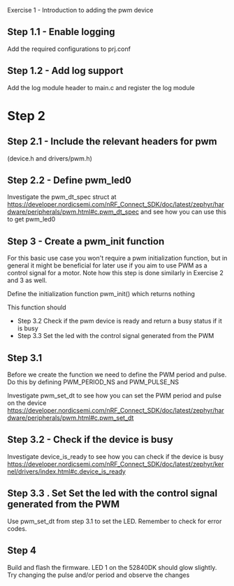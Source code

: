 Exercise 1 - Introduction to adding the pwm device

## Step 1.1 - Enable logging
Add the required configurations to prj.conf

## Step 1.2 - Add log support
 Add the log module header to main.c and register the log module

# Step 2
## Step 2.1 - Include the relevant headers for pwm 
(device.h and drivers/pwm.h)

## Step 2.2 - Define pwm_led0
Investigate the pwm_dt_spec struct at https://developer.nordicsemi.com/nRF_Connect_SDK/doc/latest/zephyr/hardware/peripherals/pwm.html#c.pwm_dt_spec and see how you can use this to get pwm_led0

## Step 3 - Create a pwm_init function
For this basic use case you won't require a pwm initialization function, but in general it might be beneficial for later use if you aim to use PWM as a control signal for a motor. Note how this step is done similarly in Exercise 2 and 3 as well.

Define the initialization function pwm_init() which returns nothing

This function should 
* Step 3.2 Check if the pwm device is ready and return a busy status if it is busy
* Step 3.3 Set the led with the control signal generated from the PWM
   
## Step 3.1 
Before we create the function we need to define the PWM period and pulse. Do this by defining PWM_PERIOD_NS and PWM_PULSE_NS 

Investigate pwm_set_dt to see how you can set the PWM period and pulse on the device https://developer.nordicsemi.com/nRF_Connect_SDK/doc/latest/zephyr/hardware/peripherals/pwm.html#c.pwm_set_dt

## Step 3.2 - Check if the device is busy
Investigate device_is_ready to see how you can check if the device is busy https://developer.nordicsemi.com/nRF_Connect_SDK/doc/latest/zephyr/kernel/drivers/index.html#c.device_is_ready

## Step 3.3 . Set Set the led with the control signal generated from the PWM
Use pwm_set_dt from step 3.1 to set the LED. Remember to check for error codes.

## Step 4
Build and flash the firmware. LED 1 on the 52840DK should glow slightly. Try changing the pulse and/or period and observe the changes
